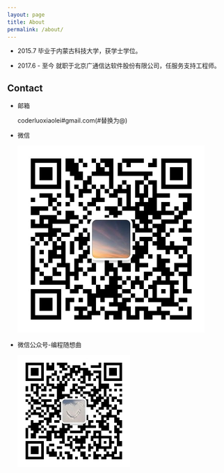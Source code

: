 ```yaml
---
layout: page
title: About
permalink: /about/
---
```


- 2015.7 毕业于内蒙古科技大学，获学士学位。

- 2017.6 - 至今 就职于北京广通信达软件股份有限公司，任服务支持工程师。


## Contact
- 邮箱

    coderluoxiaolei#gmail.com(#替换为@)
- 微信

    ![编程随想曲](../images/wx.jpg)
- 微信公众号-编程随想曲

    ![编程随想曲](../images/gzh.jpg)
